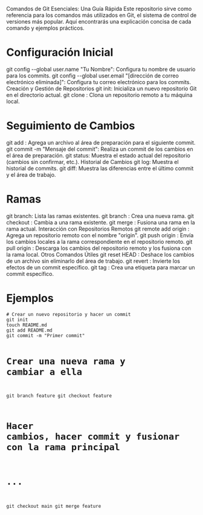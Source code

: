 Comandos de Git Esenciales: Una Guía Rápida
Este repositorio sirve como referencia para los comandos más utilizados en Git, el sistema de control de versiones más popular. Aquí encontrarás una explicación concisa de cada comando y ejemplos prácticos.

<h1>Configuración Inicial</h1>
git config --global user.name "Tu Nombre": Configura tu nombre de usuario para los commits.
git config --global user.email "[dirección de correo electrónico eliminada]": Configura tu correo electrónico para los commits.
Creación y Gestión de Repositorios
git init: Inicializa un nuevo repositorio Git en el directorio actual.
git clone <url>: Clona un repositorio remoto a tu máquina local.
  
<h1>Seguimiento de Cambios</h1>
git add <archivo>: Agrega un archivo al área de preparación para el siguiente commit.
git commit -m "Mensaje del commit": Realiza un commit de los cambios en el área de preparación.
git status: Muestra el estado actual del repositorio (cambios sin confirmar, etc.).
Historial de Cambios
git log: Muestra el historial de commits.
git diff: Muestra las diferencias entre el último commit y el área de trabajo.
  
<h1> Ramas </h1>
git branch: Lista las ramas existentes.
git branch <nombre_rama>: Crea una nueva rama.
git checkout <nombre_rama>: Cambia a una rama existente.
git merge <nombre_rama>: Fusiona una rama en la rama actual.
Interacción con Repositorios Remotos
git remote add origin <url>: Agrega un repositorio remoto con el nombre "origin".
git push origin <nombre_rama>: Envía los cambios locales a la rama correspondiente en el repositorio remoto.
git pull origin <nombre_rama>: Descarga los cambios del repositorio remoto y los fusiona con la rama local.
Otros Comandos Útiles
git reset HEAD <archivo>: Deshace los cambios de un archivo sin eliminarlo del área de trabajo.
git revert <commit>: Invierte los efectos de un commit específico.
git tag <nombre_etiqueta>: Crea una etiqueta para marcar un commit específico.
  
<h1> Ejemplos </h1>
<code># Crear un nuevo repositorio y hacer un commit
git init
touch README.md
git add README.md
git commit -m "Primer commit"

# Crear una nueva rama y cambiar a ella
git branch feature
git checkout feature

# Hacer cambios, hacer commit y fusionar con la rama principal
# ...
git checkout main
git merge feature</code>

